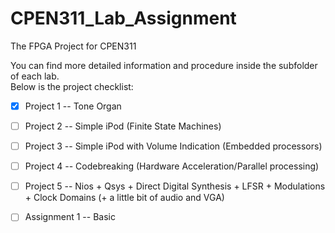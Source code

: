 # CPEN311_Lab_Assignment
The FPGA Project for CPEN311

You can find more detailed information and procedure inside the subfolder of each lab. <br />
Below is the project checklist:

 - [x] Project 1 -- Tone Organ
 - [ ] Project 2 -- Simple iPod (Finite State Machines)
 - [ ] Project 3 -- Simple iPod with Volume Indication (Embedded processors)
 - [ ] Project 4 -- Codebreaking (Hardware Acceleration/Parallel processing)
 - [ ] Project 5 -- Nios + Qsys + Direct Digital Synthesis + LFSR + Modulations + Clock Domains (+ a little bit of audio and VGA)

 - [ ] Assignment 1 -- Basic
